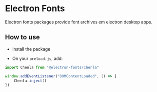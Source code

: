 # Electron Fonts

Electron fonts packages provide font archives em electron desktop apps.

## How to use

* Install the package

* On your `preload.js`, add:

```ts
import Chenla from "@electron-fonts/chenla"

window.addEventListener("DOMContentLoaded", () => {
    Chenla.inject()
})
```